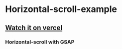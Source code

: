 # Horizontal-scroll-example
## [Watch it on vercel](https://horizontal-scroll-example-nine.vercel.app/)
### Horizontal-scroll with GSAP


